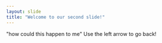 ```yaml
---
layout: slide
title: "Welcome to our second slide!"
---
```

"how could this happen to me"
Use the left arrow to go back!
